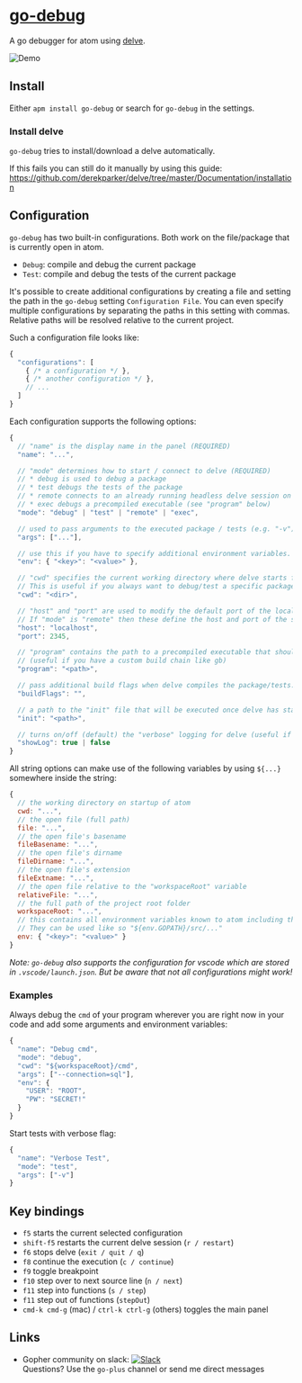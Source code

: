 # [go-debug](https://atom.io/packages/go-debug)

A go debugger for atom using [delve](https://github.com/derekparker/delve).

![Demo](https://raw.githubusercontent.com/lloiser/go-debug/master/resources/demo.gif)

## Install

Either `apm install go-debug` or search for `go-debug` in the settings.

### Install delve

`go-debug` tries to install/download a delve automatically.

If this fails you can still do it manually by using this guide: https://github.com/derekparker/delve/tree/master/Documentation/installation

## Configuration

`go-debug` has two built-in configurations. Both work on the file/package that is currently open in atom.

* `Debug`: compile and debug the current package
* `Test`: compile and debug the tests of the current package

It's possible to create additional configurations by creating a file and setting the path in the `go-debug` setting `Configuration File`. You can even specify multiple configurations by separating the paths in this setting with commas. Relative paths will be resolved relative to the current project.

Such a configuration file looks like:

```js
{
  "configurations": [
    { /* a configuration */ },
    { /* another configuration */ },
    // ...
  ]
}
```

Each configuration supports the following options:

```js
{
  // "name" is the display name in the panel (REQUIRED)
  "name": "...",

  // "mode" determines how to start / connect to delve (REQUIRED)
  // * debug is used to debug a package
  // * test debugs the tests of the package
  // * remote connects to an already running headless delve session on a remote server (see "host" and "port" below)
  // * exec debugs a precompiled executable (see "program" below)
  "mode": "debug" | "test" | "remote" | "exec",

  // used to pass arguments to the executed package / tests (e.g. "-v").
  "args": ["..."],

  // use this if you have to specify additional environment variables.
  "env": { "<key>": "<value>" },

  // "cwd" specifies the current working directory where delve starts from.
  // This is useful if you always want to debug/test a specific package (e.g. the "main" package) but are currently working on another package
  "cwd": "<dir>",

  // "host" and "port" are used to modify the default port of the locally running delve server.
  // If "mode" is "remote" then these define the host and port of the server where a "headless" delve is running.
  "host": "localhost",
  "port": 2345,

  // "program" contains the path to a precompiled executable that should be debugged.
  // (useful if you have a custom build chain like gb)
  "program": "<path>",

  // pass additional build flags when delve compiles the package/tests.
  "buildFlags": "",

  // a path to the "init" file that will be executed once delve has started.
  "init": "<path>",

  // turns on/off (default) the "verbose" logging for delve (useful if you encounter problems with delve or go-debug).
  "showLog": true | false
}
```

All string options can make use of the following variables by using `${...}` somewhere inside the string:

```js
{
  // the working directory on startup of atom
  cwd: "...",
  // the open file (full path)
  file: "...",
  // the open file's basename
  fileBasename: "...",
  // the open file's dirname
  fileDirname: "...",
  // the open file's extension
  fileExtname: "...",
  // the open file relative to the "workspaceRoot" variable
  relativeFile: "...",
  // the full path of the project root folder
  workspaceRoot: "...",
  // this contains all environment variables known to atom including the "env" variables from above.
  // They can be used like so "${env.GOPATH}/src/..."
  env: { "<key>": "<value>" }
}
```

_Note: `go-debug` also supports the configuration for vscode which are stored in `.vscode/launch.json`. But be aware that not all configurations might work!_

### Examples

Always debug the `cmd` of your program wherever you are right now in your code and add some arguments and environment variables:
```js
{
  "name": "Debug cmd",
  "mode": "debug",
  "cwd": "${workspaceRoot}/cmd",
  "args": ["--connection=sql"],
  "env": {
    "USER": "ROOT",
    "PW": "SECRET!"
  }
}
```

Start tests with verbose flag:
```js
{
  "name": "Verbose Test",
  "mode": "test",
  "args": ["-v"]
}
```

## Key bindings

* `f5` starts the current selected configuration
* `shift-f5` restarts the current delve session (`r / restart`)
* `f6` stops delve (`exit / quit / q`)
* `f8` continue the execution (`c / continue`)
* `f9` toggle breakpoint
* `f10` step over to next source line (`n / next`)
* `f11` step into functions (`s / step`)
* `f11` step out of functions (`stepOut`)
* `cmd-k cmd-g` (mac) / `ctrl-k ctrl-g` (others) toggles the main panel

## Links

* Gopher community on slack: [![Slack](https://img.shields.io/badge/gophers_slack-%23go--plus-blue.svg?style=flat)](https://gophersinvite.herokuapp.com) <br />Questions? Use the `go-plus` channel or send me direct messages
